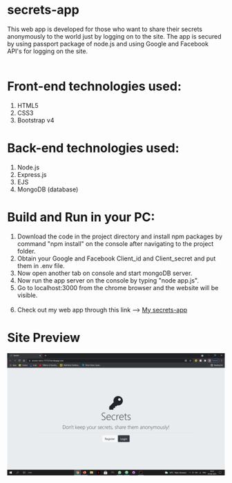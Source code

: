 # secrets-app
This web app is developed for those who want to share their secrets anonymously to the world just by logging on to the site. The app is secured by using passport package of node.js
and using Google and Facebook API's for logging on the site.<br><br>
# Front-end technologies used:
1. HTML5<br>
2. CSS3<br>
3. Bootstrap v4<br>
# Back-end technologies used:
1. Node.js<br>
2. Express.js<br>
3. EJS<br>
4. MongoDB (database)<br>
# Build and Run in your PC:
1. Download the code in the  project directory and install npm packages by command "npm install" on the console after navigating to the project folder. <br>
2. Obtain your Google and Facebook Client_id and Client_secret and put them in .env file.<br>
3. Now open another tab on console and start mongoDB server.
3. Now run the app server on the console by typing "node app.js".
4. Go to localhost:3000 from the chrome browser and the website will be visible.<br><br>
5. Check out my web app through this link --> <a href="https://arcane-sierra-75722.herokuapp.com">My secrets-app<a>
# Site Preview
![this is site preview img](site_img.png)

